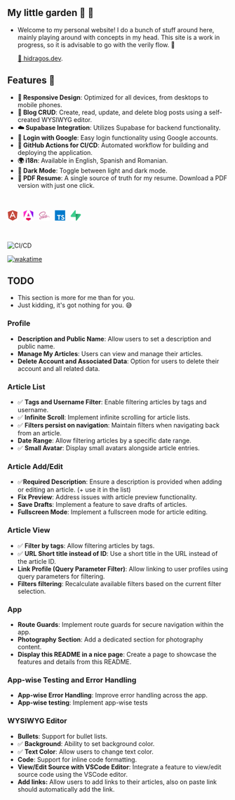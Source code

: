 ## My little garden 🍃 🌿

- Welcome to my personal website! I do a bunch of stuff around here, mainly playing around with concepts in my head. This site is a work in progress, so it is advisable to go with the verily flow. 🌊

  [🔗 hidragos.dev](https://hidragos.dev).

## Features 🚀

- **📱 Responsive Design**: Optimized for all devices, from desktops to mobile phones.
- **📝 Blog CRUD**: Create, read, update, and delete blog posts using a self-created WYSIWYG editor.
- **☁️ Supabase Integration**: Utilizes Supabase for backend functionality.
- **🔑 Login with Google**: Easy login functionality using Google accounts.
- **🚀 GitHub Actions for CI/CD**: Automated workflow for building and deploying the application.
- **🌍 i18n**: Available in English, Spanish and Romanian.
- **🌙 Dark Mode**: Toggle between light and dark mode.
- **📄 PDF Resume**: A single source of truth for my resume. Download a PDF version with just one click.

<br>
<br>
<div style="display: flex; flex-direction:row; align-items: left; justify-content: start; flex-wrap: wrap%; margin: 0 auto; gap:12px">
    <img src="https://raw.githubusercontent.com/devicons/devicon/master/icons/angularjs/angularjs-plain.svg" alt="Angular" width="24" height="24" />
    <img src="https://raw.githubusercontent.com/devicons/devicon/master/icons/angular/angular-original.svg" alt="Angular Material" width="24" height="24" />
    <img src="https://raw.githubusercontent.com/devicons/devicon/master/icons/sass/sass-original.svg" alt="SCSS" width="24" height="24" />
    <img src="https://raw.githubusercontent.com/devicons/devicon/master/icons/typescript/typescript-plain.svg" alt="TypeScript" width="24" height="24" />
    <img src="https://raw.githubusercontent.com/devicons/devicon/master/icons/supabase/supabase-original.svg" alt="Supabase" width="24" height="24" />
</div>
<br>
<br>

![CI/CD](https://github.com/hidragos/personal-website/actions/workflows/release.yml/badge.svg)

[![wakatime](https://wakatime.com/badge/github/hidragos/personal-website.svg)](https://wakatime.com/badge/github/hidragos/personal-website)

## TODO

- This section is more for me than for you.
- Just kidding, it's got nothing for you. 😅

### Profile

- **Description and Public Name**: Allow users to set a description and public name.
- **Manage My Articles**: Users can view and manage their articles.
- **Delete Account and Associated Data**: Option for users to delete their account and all related data.

### Article List

- ✅ **Tags and Username Filter**: Enable filtering articles by tags and username.
- ✅ **Infinite Scroll**: Implement infinite scrolling for article lists.
- ✅ **Filters persist on navigation**: Maintain filters when navigating back from an article.
- **Date Range**: Allow filtering articles by a specific date range.
- ✅ **Small Avatar**: Display small avatars alongside article entries.

### Article Add/Edit

- ✅**Required Description**: Ensure a description is provided when adding or editing an article. (+ use it in the list)
- **Fix Preview**: Address issues with article preview functionality.
- **Save Drafts**: Implement a feature to save drafts of articles.
- **Fullscreen Mode**: Implement a fullscreen mode for article editing.

### Article View

- ✅ **Filter by tags**: Allow filtering articles by tags.
- ✅ **URL Short title instead of ID**: Use a short title in the URL instead of the article ID.
- **Link Profile (Query Parameter Filter)**: Allow linking to user profiles using query parameters for filtering.
- **Filters filtering**: Recalculate available filters based on the current filter selection.

### App

- **Route Guards**: Implement route guards for secure navigation within the app.
- **Photography Section**: Add a dedicated section for photography content.
- **Display this README in a nice page**: Create a page to showcase the features and details from this README.

### App-wise Testing and Error Handling

- **App-wise Error Handling**: Improve error handling across the app.
- **App-wise testing**: Implement app-wise tests

### WYSIWYG Editor

- **Bullets**: Support for bullet lists.
- ✅ **Background**: Ability to set background color.
- ✅ **Text Color**: Allow users to change text color.
- **Code**: Support for inline code formatting.
- **View/Edit Source with VSCode Editor**: Integrate a feature to view/edit source code using the VSCode editor.
- **Add links:** Allow users to add links to their articles, also on paste link should automatically add the link.
